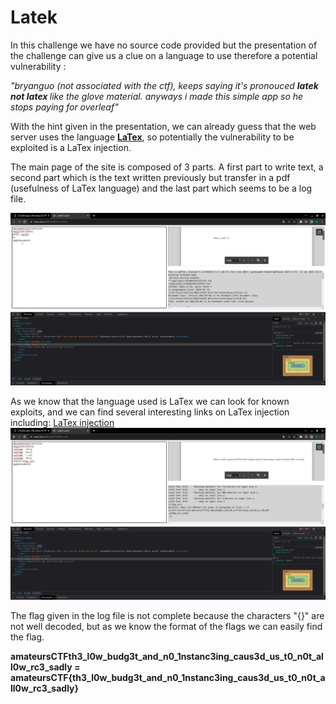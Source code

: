 <h1>Latek</h1>

<p>In this challenge we have no source code provided but the presentation of the challenge can give us a clue on a language to use therefore a potential vulnerability : </p>

<p><i>"bryanguo (not associated with the ctf), keeps saying it's pronouced <B>latek not latex </B>like the glove material. anyways i made this simple app so he stops paying for overleaf"</i></p>

<p>With the hint given in the presentation, we can already guess that the web server uses the language <a href="https://fr.wikipedia.org/wiki/LaTeX"><B>LaTex</B></a>,
 so potentially the vulnerability to be exploited is a LaTex injection.</p>

<p>The main page of the site is composed of 3 parts. A first part to write text, a second part which is the text written previously but transfer in a pdf (usefulness of LaTex language) and the last part which seems to be a log file.</p>

<img src="docs/Intro.png">

<p>As we know that the language used is LaTex we can look for known exploits, and we can find several interesting links on LaTex injection including: <a href="https://github.com/swisskyrepo/PayloadsAllTheThings/tree/master/LaTeX%20Injection">LaTex injection</a>

<img src="docs/End.png">

<p>The flag given in the log file is not complete because the characters "{}" are not well decoded, but as we know the format of the flags we can easily find the flag.</p>

<p><B>amateursCTFth3_l0w_budg3t_and_n0_1nstanc3ing_caus3d_us_t0_n0t_all0w_rc3_sadly = amateursCTF{th3_l0w_budg3t_and_n0_1nstanc3ing_caus3d_us_t0_n0t_all0w_rc3_sadly}</B></p>
